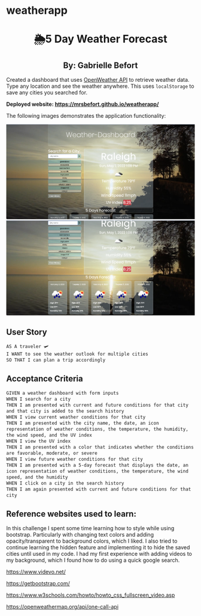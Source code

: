 # weatherapp

<h1 align="center">🌦5 Day Weather Forecast</h1>
<h2 align="center">By: Gabrielle Befort</h2>

Created a dashboard that uses [OpenWeather API](https://openweathermap.org/api) to retrieve weather data. Type any location and see the weather anywhere. This uses `localStorage` to save any cities you searched for. 

**Deployed website: https://mrsbefort.github.io/weatherapp/**

The following images demonstrates the application functionality: 

<img src="./assets/image/image4.png">

<img src="./assets/image/image3.png">



## User Story
```
AS A traveler 🛩
I WANT to see the weather outlook for multiple cities
SO THAT I can plan a trip accordingly
```

## Acceptance Criteria

```
GIVEN a weather dashboard with form inputs
WHEN I search for a city
THEN I am presented with current and future conditions for that city and that city is added to the search history
WHEN I view current weather conditions for that city
THEN I am presented with the city name, the date, an icon representation of weather conditions, the temperature, the humidity, the wind speed, and the UV index
WHEN I view the UV index
THEN I am presented with a color that indicates whether the conditions are favorable, moderate, or severe
WHEN I view future weather conditions for that city
THEN I am presented with a 5-day forecast that displays the date, an icon representation of weather conditions, the temperature, the wind speed, and the humidity
WHEN I click on a city in the search history
THEN I am again presented with current and future conditions for that city
```



## Reference websites used to learn: 

In this challenge I spent some time learning how to style while using bootstrap. Particularly with changing text colors and adding opacity/transparent to background colors, which I liked. I also tried to continue learning the hidden feature and implementing it to hide the saved cities until used in my code. I had my first experience with adding videos to my background, which I found how to do using a quick google search. 

https://www.videvo.net/ 

https://getbootstrap.com/ 

https://www.w3schools.com/howto/howto_css_fullscreen_video.asp 

https://openweathermap.org/api/one-call-api 
